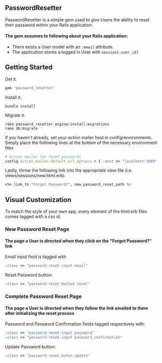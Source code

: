 ## PasswordResetter

PasswordResetter is a simple gem used to give Users the ability to reset their password within your Rails application.

#### The gem assumes to following about your Rails application:

* There exists a User model with an `:email` attribute.
* The application stores a logged in User with `session[:user_id]`

## Getting Started

Get it.

```ruby
gem 'password_resetter'
```

Install it.

```console
bundle install
```

Migrate it.

```console
rake password_resetter_engine:install:migrations
rake db:migrate
```

If you haven't already, set your action mailer host in config/environments.
Simply place the following lines at the bottom of the necessary environment files

```ruby
# Action mailer for reset passwords
config.action_mailer.default_url_options = { :host => "localhost:3000" }
```

Lastly, throw the following link into the appropriate view file (i.e. views/sessions/new.html.erb)

```ruby
<%= link_to "Forgot Password?", new_password_reset_path %>
```

## Visual Customization

To match the style of your own app, every element of the html.erb files comes tagged with a css id.

### New Password Reset Page
#### The page a User is directed when they click on the "Forgot Password?" link

Email input field is tagged with 
```ruby
:class => "password-reset-input email"
```

Reset Password button:
```ruby
:class => "password-reset-button reset"
```

### Complete Password Reset Page
#### The page a User is directed when they follow the link emailed to them after initializing the reset process

Password and Password Confirmation fields tagged respectively with:
```ruby
:class => "password-reset-input password"
:class => "password-reset-input password_confirmation"
```

Update Password button:
```ruby
:class => "password-reset-buton update"
```
